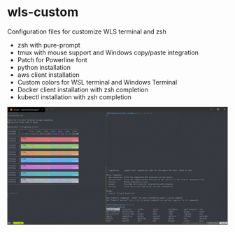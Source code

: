 # wls-custom
Configuration files for customize WLS terminal and zsh

* zsh with pure-prompt
* tmux with mouse support and Windows copy/paste integration
* Patch for Powerline font
* python installation
* aws client installation
* Custom colors for WSL terminal and Windows Terminal
* Docker client installation with zsh completion
* kubectl installation with zsh completion

![Windows Terminal](windows-terminal.png?raw=true "Windows Terminal with tmux")
